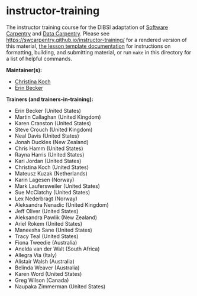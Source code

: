 instructor-training
===================

The instructor training course for the DIBSI adaptation of [Software Carpentry][swc-site] and [Data Carpentry][dc-site].
Please see <https://swcarpentry.github.io/instructor-training/> for a rendered version of this material,
[the lesson template documentation][lesson-example]
for instructions on formatting, building, and submitting material,
or run `make` in this directory for a list of helpful commands.

**Maintainer(s):**

* [Christina Koch][koch_christina]
* [Erin Becker][becker_erin]

**Trainers (and trainers-in-training):**

*   Erin Becker (United States)
*   Martin Callaghan (United Kingdom)
*   Karen Cranston (United States)
*   Steve Crouch (United Kingdom)
*   Neal Davis (United States)
*   Jonah Duckles (New Zealand)
*   Chris Hamm (United States)
*   Rayna Harris (United States)
*   Kari Jordan (United States)
*   Christina Koch (United States)
*   Mateusz Kuzak (Netherlands)
*   Karin Lagesen (Norway)
*   Mark Laufersweiler (United States)
*   Sue McClatchy (United States)
*   Lex Nederbragt (Norway)
*   Aleksandra Nenadic (United Kingdom)
*   Jeff Oliver (United States)
*   Aleksandra Pawlik (New Zealand)
*   Ariel Rokem (United States)
*   Maneesha Sane (United States)
*   Tracy Teal (United States)
*   Fiona Tweedie (Australia)
*   Anelda van der Walt (South Africa)
*   Allegra Via (Italy)
*   Alistair Walsh (Australia)
*   Belinda Weaver (Australia)
*   Karen Word (United States)
*   Greg Wilson (Canada)
*   Naupaka Zimmerman (United States)

[dc-site]: http://datacarpentry.org
[lesson-example]: https://swcarpentry.github.io/lesson-example
[swc-site]: http://software-carpentry.org
[koch_christina]: http://software-carpentry.org/team/#koch_christina
[becker_erin]: http://www.datacarpentry.org/people/#becker_erin

